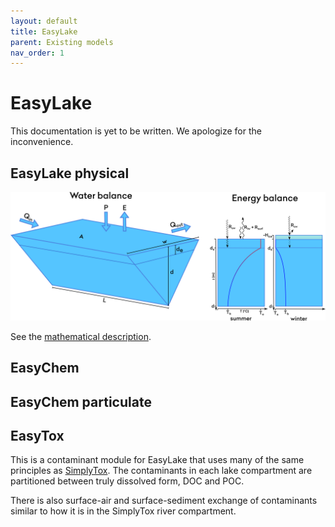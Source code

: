 ```yaml
---
layout: default
title: EasyLake
parent: Existing models
nav_order: 1
---
```


# EasyLake

This documentation is yet to be written. We apologize for the inconvenience.

## EasyLake physical

![EasyLake](../img/EasyLake.png)

See the [mathematical description](autogen/easylake.html).

## EasyChem


## EasyChem particulate


## EasyTox

This is a contaminant module for EasyLake that uses many of the same principles as [SimplyTox](simply.html#simplytox). The contaminants in each lake compartment are partitioned between truly dissolved form, DOC and POC.

There is also surface-air and surface-sediment exchange of contaminants similar to how it is in the SimplyTox river compartment.